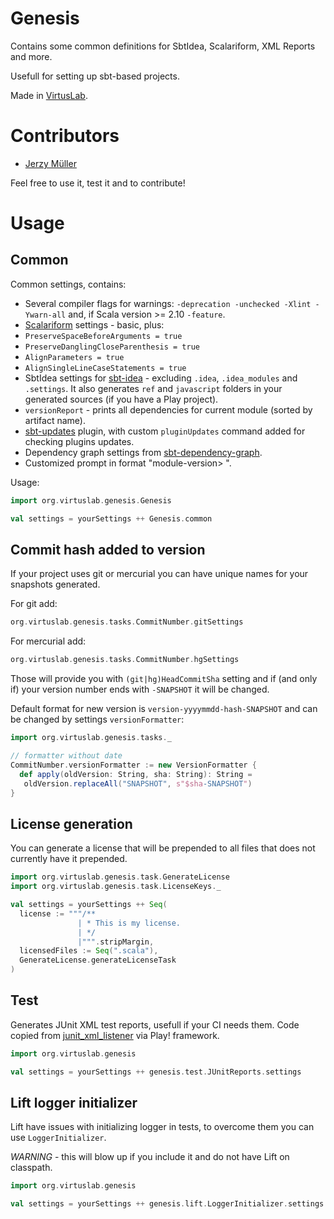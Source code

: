 Genesis
=======

Contains some common definitions for SbtIdea, Scalariform, XML Reports and more.

Usefull for setting up sbt-based projects.

Made in [VirtusLab](http://virtuslab.com).

Contributors
============

* [Jerzy Müller](https://github.com/Kwestor)

Feel free to use it, test it and to contribute!

Usage
=====

Common
------

Common settings, contains:

* Several compiler flags for warnings: `-deprecation -unchecked -Xlint -Ywarn-all` and, if Scala version >= 2.10 `-feature`.
* [Scalariform](https://github.com/sbt/sbt-scalariform) settings - basic, plus:
 * `PreserveSpaceBeforeArguments = true`
 * `PreserveDanglingCloseParenthesis = true`
 * `AlignParameters = true`
 * `AlignSingleLineCaseStatements = true`
* SbtIdea settings for [sbt-idea](https://github.com/mpeltonen/sbt-idea) - excluding `.idea`, `.idea_modules` and `.settings`. It also generates `ref` and `javascript` folders in your generated sources (if you have a Play project).
* `versionReport` - prints all dependencies for current module (sorted by artifact name).
* [sbt-updates](https://github.com/rtimush/sbt-updates) plugin, with custom `pluginUpdates` command added for checking plugins updates.
* Dependency graph settings from [sbt-dependency-graph](https://github.com/jrudolph/sbt-dependency-graph).
* Customized prompt in format "module-version> ".

Usage:

```scala
import org.virtuslab.genesis.Genesis

val settings = yourSettings ++ Genesis.common
```

Commit hash added to version
----------------------------

If your project uses git or mercurial you can have unique names for your snapshots generated.

For git add:

```scala
org.virtuslab.genesis.tasks.CommitNumber.gitSettings
```

For mercurial add:

```scala
org.virtuslab.genesis.tasks.CommitNumber.hgSettings
```

Those will provide you with `(git|hg)HeadCommitSha` setting and if (and only if) your version number ends with `-SNAPSHOT` it will be changed.

Default format for new version is `version-yyyymmdd-hash-SNAPSHOT` and can be changed by settings `versionFormatter`:

```scala
import org.virtuslab.genesis.tasks._

// formatter without date
CommitNumber.versionFormatter := new VersionFormatter {
  def apply(oldVersion: String, sha: String): String =
   oldVersion.replaceAll("SNAPSHOT", s"$sha-SNAPSHOT")
}
```

License generation
------------------

You can generate a license that will be prepended to all files that does not currently have it prepended.

```scala
import org.virtuslab.genesis.task.GenerateLicense
import org.virtuslab.genesis.task.LicenseKeys._

val settings = yourSettings ++ Seq(
  license := """/**
               | * This is my license.
               | */
               |""".stripMargin,
  licensedFiles := Seq(".scala"),
  GenerateLicense.generateLicenseTask
)
```

Test
----

Generates JUnit XML test reports, usefull if your CI needs them. Code copied from [junit_xml_listener](https://github.com/hydrasi/junit_xml_listener) via Play! framework.

```scala
import org.virtuslab.genesis

val settings = yourSettings ++ genesis.test.JUnitReports.settings
```

Lift logger initializer
-----------------------

Lift have issues with initializing logger in tests, to overcome them you can use `LoggerInitializer`.

*WARNING* - this will blow up if you include it and do not have Lift on classpath.

```scala
import org.virtuslab.genesis

val settings = yourSettings ++ genesis.lift.LoggerInitializer.settings
```
